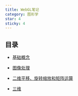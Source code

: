 ```yaml
---
title: WebGL笔记
category: 图形学
star: 4
sticky: 4
---
```


## 目录

- [基础概念](BasicConcepts/README.md)

- [图像处理](ImageProcessing/README.md)

- [二维平移、旋转缩放和矩阵运算](tsp/README.md)

- [三维](quatum/README.md)
